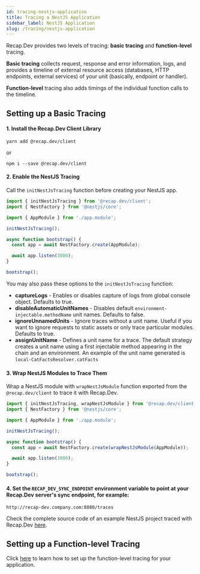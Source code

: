 ```yaml
---
id: tracing-nestjs-application
title: Tracing a NestJS Application
sidebar_label: NestJS Application
slug: /tracing/nestjs-application
---
```


Recap.Dev provides two levels of tracing: **basic tracing** and **function-level** tracing.

**Basic tracing** collects request, response and error information, logs, and provides a timeline of external resource access (databases, HTTP endpoints, external services) of your unit (basically, endpoint or handler).

**Function-level** tracing also adds timings of the individual function calls to the timeline.

## Setting up a Basic Tracing

#### 1. Install the Recap.Dev Client Library

```shell
yarn add @recap.dev/client
```

or

```shell
npm i --save @recap.dev/client
```

#### 2. Enable the NestJS Tracing

Call the `initNestJsTracing` function before creating your NestJS app.

```js
import { initNestJsTracing } from '@recap.dev/client';
import { NestFactory } from '@nestjs/core';

import { AppModule } from './app.module';

initNestJsTracing();

async function bootstrap() {
  const app = await NestFactory.create(AppModule);

  await app.listen(3000);
}

bootstrap();
```

You may also pass these options to the `initNestJsTracing` function:

- **captureLogs** - Enables or disables capture of logs from global console object. Defaults to true.
- **disableAutomaticUnitNames** - Disables default `environment-injectable.methodName` unit names. Defaults to false.
- **ignoreUnnamedUnits** - Ignore traces without a unit name.
  Useful if you want to ignore requests to static assets or only trace particular modules. Defaults to true.
- **assignUnitName** - Defines a unit name for a trace. 
  The default strategy creates a unit name using a first injectable method appearing in the chain and an environment.
  An example of the unit name generated is `local-CatFactsResolver.catFacts`


#### 3. Wrap NestJS Modules to Trace Them

Wrap a NestJS module with `wrapNestJsModule` function exported from the `@recap.dev/client` to trace it with Recap.Dev.


```js
import { initNestJsTracing, wrapNestJsModule } from '@recap.dev/client';
import { NestFactory } from '@nestjs/core';

import { AppModule } from './app.module';

initNestJsTracing();

async function bootstrap() {
  const app = await NestFactory.create(wrapNestJsModule(AppModule));

  await app.listen(3000);
}

bootstrap();
```

#### 4. Set the `RECAP_DEV_SYNC_ENDPOINT` environment variable to point at your Recap.Dev server's sync endpoint, for example:

```
http://recap-dev.company.com:8080/traces
```

Check the complete source code of an example NestJS project traced with Recap.Dev [here](https://github.com/infinite-cat/recap.dev-example-nestjs-project).

## Setting up a Function-level Tracing

Click [here](/docs/tracing/function-level-tracing) to learn how to set up the function-level tracing for your application.
